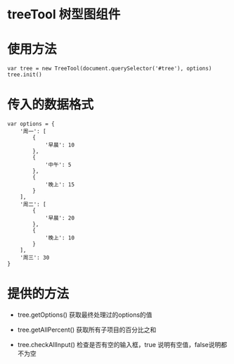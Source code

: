 # treeTool 树型图组件

# 使用方法

```
var tree = new TreeTool(document.querySelector('#tree'), options)
tree.init()
```

# 传入的数据格式

```
var options = {
    '周一': [
        {
            '早晨': 10
        },
        {
            '中午': 5
        },
        {
            '晚上': 15
        }
    ],
    '周二': [
        {
            '早晨': 20
        },
        {
            '晚上': 10
        }
    ],
    '周三': 30
}
```

# 提供的方法

- tree.getOptions() 获取最终处理过的options的值

- tree.getAllPercent() 获取所有子项目的百分比之和

- tree.checkAllInput() 检查是否有空的输入框，true 说明有空值，false说明都不为空

